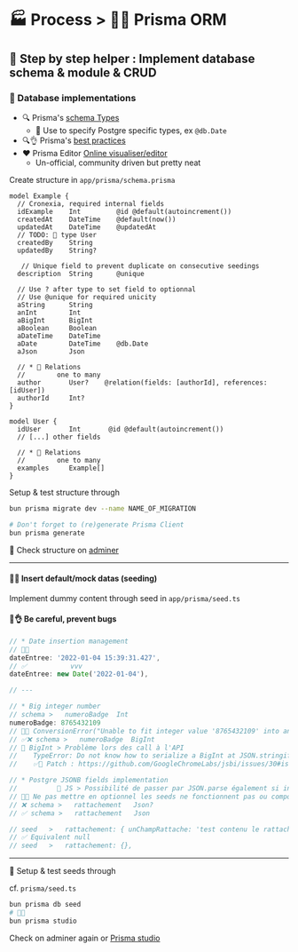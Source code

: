 # 🏭 Process > 💎💾 Prisma ORM 

## 👷 Step by step helper : Implement database schema & module & CRUD

### 💾 Database implementations

- 🔍 Prisma's [schema Types](https://www.prisma.io/docs/orm/reference/prisma-schema-reference#model-field-scalar-types)
  - 👷 Use to specify Postgre specific types, ex `@db.Date`
- 🔍👌 Prisma's [best practices](https://www.prisma.io/docs/orm/reference/prisma-schema-reference#model)
- ❤️ Prisma Editor [Online visualiser/editor](https://prisma-editor.vercel.app/)
  - Un-official, community driven but pretty neat

Create structure in `app/prisma/schema.prisma`

```prisma
model Example {
  // Cronexia, required internal fields
  idExample    Int         @id @default(autoincrement())
  createdAt    DateTime    @default(now())
  updatedAt    DateTime    @updatedAt
  // TODO: 🌱 type User
  createdBy    String
  updatedBy    String?

   // Unique field to prevent duplicate on consecutive seedings
  description  String      @unique

  // Use ? after type to set field to optionnal
  // Use @unique for required unicity
  aString      String
  anInt        Int
  aBigInt      BigInt
  aBoolean     Boolean
  aDateTime    DateTime
  aDate        DateTime    @db.Date
  aJson        Json

  // * 🔗 Relations
  //        one to many
  author       User?    @relation(fields: [authorId], references: [idUser])
  authorId     Int?
}

model User {
  idUser       Int       @id @default(autoincrement())
  // [...] other fields

  // * 🔗 Relations
  //        one to many
  examples     Example[]
}
```

Setup & test structure through

```bash
bun prisma migrate dev --name NAME_OF_MIGRATION

# Don't forget to (re)generate Prisma Client
bun prisma generate
```

📌 Check structure on [adminer](http://localhost:8080/)

---

#### 💾🌱 Insert default/mock datas (seeding)

Implement dummy content through seed in `app/prisma/seed.ts`

#### 🚨👌 Be careful, prevent bugs

```ts
// * Date insertion management
// 🐛❌
dateEntree: '2022-01-04 15:39:31.427',
// ✅           vvv
dateEntree: new Date('2022-01-04'),

// ---

// * Big integer number
// schema >   numeroBadge  Int
numeroBadge: 8765432109
// 🐛❌ ConversionError("Unable to fit integer value '8765432109' into an INT4 (32-bit signed integer)."),
// ✅❌ schema >   numeroBadge  BigInt
// 🚨 BigInt > Problème lors des call à l'API
//    TypeError: Do not know how to serialize a BigInt at JSON.stringify (<anonymous>)
//    ✅🐛 Patch : https://github.com/GoogleChromeLabs/jsbi/issues/30#issuecomment-1721402063

// * Postgre JSONB fields implementation
//          📝 JS > Possibilité de passer par JSON.parse également si input en String
// 🐛❌ Ne pas mettre en optionnel les seeds ne fonctionnent pas ou comportement ~aléatoire
// ❌ schema >   rattachement   Json?
// ✅ schema >   rattachement   Json

// seed   >   rattachement: { unChampRattache: 'test contenu le rattachement de PO', result: false, count: 42 },
// ✅ Equivalent null
// seed   >   rattachement: {},
```

---

📌 Setup & test seeds through

cf. `prisma/seed.ts`

```bash
bun prisma db seed
# 👀💾
bun prisma studio
```

Check on adminer again or [Prisma studio](http://localhost:5555/)

